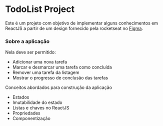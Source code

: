 # TodoList Project

Este é um projeto com objetivo de implementar alguns conhecimentos em ReactJS a partir de um design fornecido pela rocketseat no [Figma](https://www.figma.com/file/iA3ZKQpNulC28XbL5CjKzo/ToDo-List-•-Desafio-React-(Copy)?type=design&node-id=0-1&mode=design&t=XH287ySd6zO6m0Cb-0).

### Sobre a aplicação
Nela deve ser permitido: 

- Adicionar uma nova tarefa
- Marcar e desmarcar uma tarefa como concluída
- Remover uma tarefa da listagem
- Mostrar o progresso de conclusão das tarefas

Conceitos abordados para construção da aplicação

- Estados
- Imutabilidade do estado
- Listas e chaves no ReactJS
- Propriedades
- Componentização
